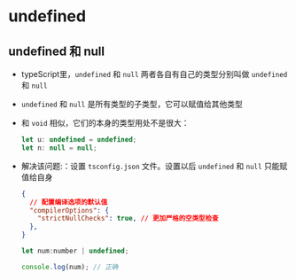 # undefined

## undefined 和 null

  - typeScript里，`undefined` 和 `null` 两者各自有自己的类型分别叫做 `undefined` 和 `null`

  - `undefined` 和 `null` 是所有类型的子类型，它可以赋值给其他类型

  - 和 `void` 相似，它们的本身的类型用处不是很大：

    ```js
    let u: undefined = undefined;
    let n: null = null;
    ```

  - 解决该问题:：设置 `tsconfig.json` 文件。设置以后 `undefined` 和 `null` 只能赋值给自身

    ```json
    {
      // 配置编译选项的默认值
      "compilerOptions": {
        "strictNullChecks": true, // 更加严格的空类型检查
      },
    }
    ```

    ```js
    let num:number | undefined;

    console.log(num); // 正确
    ```
